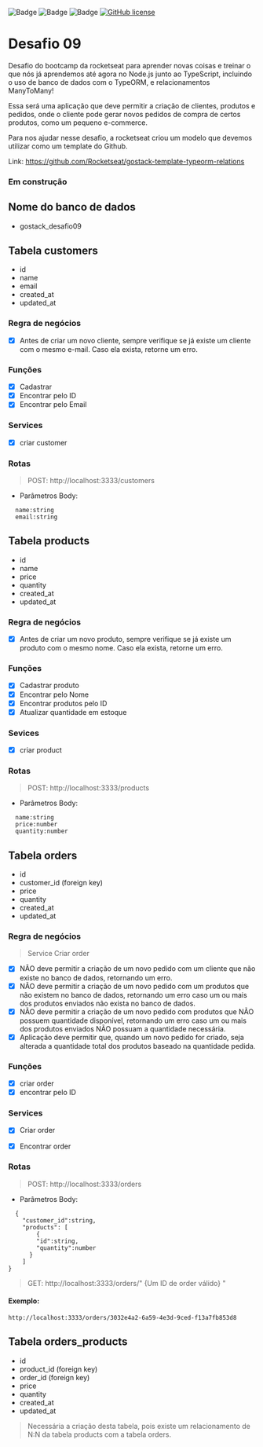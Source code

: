 ![Badge](https://img.shields.io/github/issues/Matheus-SS/desafio-09)
![Badge](https://img.shields.io/github/forks/Matheus-SS/desafio-09)
![Badge](https://img.shields.io/github/stars/Matheus-SS/desafio-09)
[![GitHub license](https://img.shields.io/github/license/Matheus-SS/desafio-09?style=plastic)](https://github.com/Matheus-SS/desafio-09/blob/master/LICENSE)

# Desafio 09
Desafio do bootcamp da rocketseat para aprender novas coisas e treinar o que nós já aprendemos até agora no Node.js junto ao TypeScript, incluindo o uso de banco de dados com o TypeORM, e relacionamentos ManyToMany!

Essa será uma aplicação que deve permitir a criação de clientes, produtos e pedidos, onde o cliente pode gerar novos pedidos de compra de certos produtos, como um pequeno e-commerce.

Para nos ajudar nesse desafio, a rocketseat criou um modelo que devemos utilizar como um template do Github.

Link: https://github.com/Rocketseat/gostack-template-typeorm-relations


### Em construção

## Nome do banco de dados
- gostack_desafio09

## Tabela customers

- id
- name
- email
- created_at
- updated_at

### Regra de negócios
- [x] Antes de criar um novo cliente, sempre verifique se já existe um cliente com o mesmo e-mail. Caso ela exista, retorne um erro.

### Funções
- [x] Cadastrar
- [x] Encontrar pelo ID
- [x] Encontrar pelo Email

### Services
- [x] criar customer

### Rotas
> POST: http://localhost:3333/customers

- Parâmetros Body:
```
  name:string
  email:string
```


## Tabela products

- id
- name
- price
- quantity
- created_at
- updated_at


### Regra de negócios
- [x] Antes de criar um novo produto, sempre verifique se já existe um produto com o mesmo nome. Caso ela exista, retorne um erro.

### Funções
- [x] Cadastrar produto
- [x] Encontrar pelo Nome
- [x] Encontrar produtos pelo ID
- [x] Atualizar quantidade em estoque

### Sevices
- [x] criar product

### Rotas
> POST: http://localhost:3333/products

- Parâmetros Body:
```
  name:string
  price:number
  quantity:number
```

## Tabela orders

- id
- customer_id (foreign key)
- price
- quantity
- created_at
- updated_at


### Regra de negócios
 > Service Criar order
- [x] NÃO deve permitir a criação de um novo pedido com um cliente que não existe no banco de dados, retornando um erro.
- [x] NÃO deve permitir a criação de um novo pedido com um produtos que não existem no banco de dados, retornando um erro caso um ou mais dos produtos enviados não exista no banco de dados.
- [x] NÃO deve permitir a criação de um novo pedido com produtos que NÃO possuem quantidade disponível, retornando um erro caso um ou mais dos produtos enviados NÃO possuam a quantidade necessária.
- [x] Aplicação deve permitir que, quando um novo pedido for criado, seja alterada a quantidade total dos produtos baseado na quantidade pedida.

### Funções
- [x] criar order
- [x] encontrar pelo ID

### Services
- [x] Criar order
- [x] Encontrar order


### Rotas
> POST: http://localhost:3333/orders

- Parâmetros Body:
```
  {
	"customer_id":string,
	"products": [
		{
		"id":string,
		"quantity":number
	  }
	]
}
```
> GET: http://localhost:3333/orders/" {Um ID de order válido} "

#### Exemplo:
```
http://localhost:3333/orders/3032e4a2-6a59-4e3d-9ced-f13a7fb853d8
```


## Tabela orders_products

- id
- product_id (foreign key)
- order_id (foreign key)
- price
- quantity
- created_at
- updated_at

> Necessária a criação desta tabela, pois existe um relacionamento de N:N da tabela products com a tabela orders.

